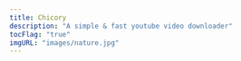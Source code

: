 ```yaml
---
title: Chicory
description: "A simple & fast youtube video downloader"
tocFlag: "true"
imgURL: "images/nature.jpg"
---
```


